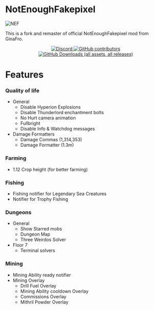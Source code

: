 # NotEnoughFakepixel

![NEF](https://github.com/user-attachments/assets/9fa18c7e-fd19-4011-8a97-2b04445fba10)


This is a fork and remaster of official NotEnoughFakepixel mod from GinaFro.

<div align="center">
    <a href="[https://discord.gg/https://discord.gg/8s2B722JY7](https://discord.gg/BJMUHGwqQu)" target="_blank">
        <img alt="Discord" src="https://img.shields.io/discord/1318248790452342784?style=for-the-badge&logo=github&logoColor=white&color=008b8b">
    </a>
     <a href="https://github.com/davidbelesp/NotEnoughFakepixel/graphs/contributors" target="_blank">
        <img alt="GitHub contributors" src="https://img.shields.io/github/contributors-anon/davidbelesp/NotEnoughFakepixel?style=for-the-badge&color=008b8b">
    </a>
    <a href="https://github.com/davidbelesp/NotEnoughFakepixel/releases" target="_blank">
       <img alt="GitHub Downloads (all assets, all releases)" src="https://img.shields.io/github/downloads/davidbelesp/NotEnoughFakepixel/total?style=for-the-badge&color=008b8b">
    </a>
</div>

<div align="left">

# Features

### Quality of life
- General
  - Disable Hyperion Explosions
  - Disable Thunderlord enchantment bolts
  - No Hurt camera animation
  - Fullbright
  - Disable Info & Watchdog messages
- Damage Formatters
  - Damage Commas (1,314,353)
  - Damage Formatter (1.3m)

### Farming
- 1.12 Crop height (for better farming)

### Fishing
- Fishing notifier for Legendary Sea Creatures
- Notifier for Trophy Fishing

### Dungeons
- General
  - Show Starred mobs
  - Dungeon Map
  - Three Weirdos Solver
- Floor 7
  - Terminal solvers

### Mining

- Mining Ability ready notifier
- Mining Overlay
  - Drill Fuel Overlay
  - Mining Ability cooldown Overlay
  - Commissions Overlay
  - Mithril Powder Overlay


</div>
